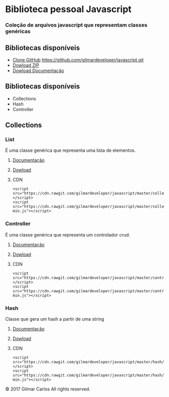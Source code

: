 # Biblioteca pessoal Javascript
### Coleção de arquivos javascript que representam classes genéricas

## Bibliotecas disponíveis

* [Clone GitHub](https://github.com/gilmardeveloper/javascript.git) https://github.com/gilmardeveloper/javascript.git
* [Dowload ZIP](https://github.com/gilmardeveloper/javascript/archive/master.zip)
* [Dowload Documentação](https://github.com/gilmardeveloper/javascript/raw/master/dowloads/docs.zip)

## Bibliotecas disponíveis

* Collections
* Hash
* Controller

## Collections                                                   
                                                                  
### List                                                            
É uma classe genérica que representa uma lista de elementos.

1. [Documentação](#)
2. [Dowload](https://github.com/gilmardeveloper/javascript/raw/master/dowloads/collections.zip)
3. CDN
   
   ```
   <script src="https://cdn.rawgit.com/gilmardeveloper/javascript/master/collections/list.js"></script>
   <script src="https://cdn.rawgit.com/gilmardeveloper/javascript/master/collections/list-min.js"></script>  

   ```

### Controller                                                            
É uma classe genérica que representa um controlador crud.

1. [Documentação](#)
2. [Dowload](https://github.com/gilmardeveloper/javascript/raw/master/dowloads/controller.zip)
3. CDN
   
   ```
   <script src="https://cdn.rawgit.com/gilmardeveloper/javascript/master/controller/controller.js"></script>
   <script src="https://cdn.rawgit.com/gilmardeveloper/javascript/master/controller/controller-min.js"></script>  

   ```

### Hash                                                            
Classe que gera um hash a partir de uma string

1. [Documentação](#)
2. [Dowload](https://github.com/gilmardeveloper/javascript/raw/master/dowloads/hash.zip)
3. CDN
   
   ```
   <script src="https://cdn.rawgit.com/gilmardeveloper/javascript/master/hash/hash.js"></script>
   <script src="https://cdn.rawgit.com/gilmardeveloper/javascript/master/hash/hash-min.js"></script>  

   ```
 
© 2017 Gilmar Carlos All rights reserved.


